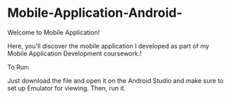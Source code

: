# Mobile-Application-Android-

Welcome to Mobile Application!

Here, you'll discover the mobile application I developed as part of my Mobile Application Development coursework.!


To Run:

Just download the file and open it on the Android Studio and make sure to set up Emulator for viewing. Then, run it.